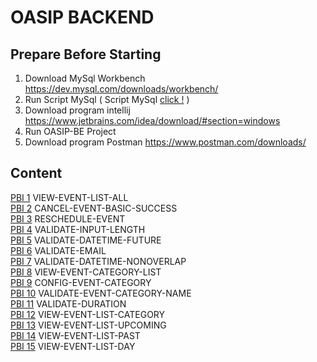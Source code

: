 # OASIP BACKEND
## Prepare Before Starting
1. Download MySql Workbench https://dev.mysql.com/downloads/workbench/
2. Run Script MySql ( Script MySql [click !](https://github.com/malixch12/OASIP-KW-3/blob/main/MySql.sql) ) 
3. Download program intellij https://www.jetbrains.com/idea/download/#section=windows 
2. Run OASIP-BE Project
3. Download program Postman https://www.postman.com/downloads/

## Content
[PBI 1](https://github.com/malixch12/OASIP-KW-3/blob/main/OASIP-WEB/OASIP-BE/Content/PBI1.md) VIEW-EVENT-LIST-ALL <br>
[PBI 2](https://github.com/malixch12/OASIP-KW-3/blob/main/OASIP-WEB/OASIP-BE/Content/PBI2.md) CANCEL-EVENT-BASIC-SUCCESS <br>
[PBI 3](https://github.com/malixch12/OASIP-KW-3/blob/main/OASIP-WEB/OASIP-BE/Content/PBI3.md) RESCHEDULE-EVENT <br>
[PBI 4](https://github.com/malixch12/OASIP-KW-3/blob/main/OASIP-WEB/OASIP-BE/Content/PBI4.md) VALIDATE-INPUT-LENGTH <br>
[PBI 5](https://github.com/malixch12/OASIP-KW-3/blob/main/OASIP-WEB/OASIP-BE/Content/PBI5.md) VALIDATE-DATETIME-FUTURE <br>
[PBI 6](https://github.com/malixch12/OASIP-KW-3/blob/main/OASIP-WEB/OASIP-BE/Content/PBI6.md) VALIDATE-EMAIL <br>
[PBI 7](https://github.com/malixch12/OASIP-KW-3/blob/main/OASIP-WEB/OASIP-BE/Content/PBI7.md) VALIDATE-DATETIME-NONOVERLAP <br>
[PBI 8](https://github.com/malixch12/OASIP-KW-3/blob/main/OASIP-WEB/OASIP-BE/Content/PBI8.md) VIEW-EVENT-CATEGORY-LIST <br>
[PBI 9](https://github.com/malixch12/OASIP-KW-3/blob/main/OASIP-WEB/OASIP-BE/Content/PBI9.md) CONFIG-EVENT-CATEGORY <br>
[PBI 10](https://github.com/malixch12/OASIP-KW-3/blob/main/OASIP-WEB/OASIP-BE/Content/PBI10.md) VALIDATE-EVENT-CATEGORY-NAME <br>
[PBI 11](https://github.com/malixch12/OASIP-KW-3/blob/main/OASIP-WEB/OASIP-BE/Content/PBI11.md) VALIDATE-DURATION <br>
[PBI 12](https://github.com/malixch12/OASIP-KW-3/blob/main/OASIP-WEB/OASIP-BE/Content/PBI12.md) VIEW-EVENT-LIST-CATEGORY <br>
[PBI 13](https://github.com/malixch12/OASIP-KW-3/blob/main/OASIP-WEB/OASIP-BE/Content/PBI13.md) VIEW-EVENT-LIST-UPCOMING <br>
[PBI 14](https://github.com/malixch12/OASIP-KW-3/blob/main/OASIP-WEB/OASIP-BE/Content/PBI14.md) VIEW-EVENT-LIST-PAST <br>
[PBI 15](https://github.com/malixch12/OASIP-KW-3/blob/main/OASIP-WEB/OASIP-BE/Content/PBI15.md) VIEW-EVENT-LIST-DAY <br>
